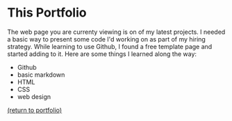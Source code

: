 # This Portfolio

The web page you are currenty viewing is on of my latest projects. I needed a basic way to present some code I'd working on as part of my hiring strategy. While learning to use Github, I found a free template page and started adding to it. Here are some things I learned along the way:

* Github
* basic markdown
* HTML
* CSS
* web design

<a href="https://rowcased.github.io/">(return to portfolio)</a>
